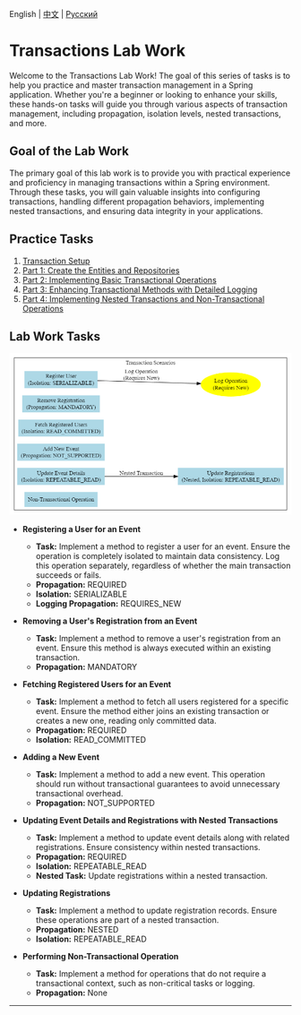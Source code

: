 English | [中文](../../cn/transactions/lab-work.md) | [Русский](../../ru/transactions/lab-work.md)


# Transactions Lab Work

Welcome to the Transactions Lab Work! The goal of this series of tasks is to help you practice and master transaction management in a Spring application. Whether you're a beginner or looking to enhance your skills, these hands-on tasks will guide you through various aspects of transaction management, including propagation, isolation levels, nested transactions, and more.

## Goal of the Lab Work

The primary goal of this lab work is to provide you with practical experience and proficiency in managing transactions within a Spring environment. Through these tasks, you will gain valuable insights into configuring transactions, handling different propagation behaviors, implementing nested transactions, and ensuring data integrity in your applications.

## Practice Tasks <a name="practice-tasks"></a>

1. [Transaction Setup](practice/configuration.md)
2. [Part 1: Create the Entities and Repositories](practice/lessons/entities-and-repositories.md)
3. [Part 2: Implementing Basic Transactional Operations](practice/lessons/basic-transactional-operations.md)
4. [Part 3: Enhancing Transactional Methods with Detailed Logging](practice/lessons/transactional-logging.md)
5. [Part 4: Implementing Nested Transactions and Non-Transactional Operations](practice/lessons/nested-and-non-transactional-operations.md)

## Lab Work Tasks <a name="lab-work-tasks"></a>

![img.png](../../srcs/transactions/task-chart.png)

- **Registering a User for an Event**
    - **Task:** Implement a method to register a user for an event. Ensure the operation is completely isolated to maintain data consistency. Log this operation separately, regardless of whether the main transaction succeeds or fails.
    - **Propagation:** REQUIRED
    - **Isolation:** SERIALIZABLE
    - **Logging Propagation:** REQUIRES_NEW

- **Removing a User's Registration from an Event**
    - **Task:** Implement a method to remove a user's registration from an event. Ensure this method is always executed within an existing transaction.
    - **Propagation:** MANDATORY

- **Fetching Registered Users for an Event**
    - **Task:** Implement a method to fetch all users registered for a specific event. Ensure the method either joins an existing transaction or creates a new one, reading only committed data.
    - **Propagation:** REQUIRED
    - **Isolation:** READ_COMMITTED

- **Adding a New Event**
    - **Task:** Implement a method to add a new event. This operation should run without transactional guarantees to avoid unnecessary transactional overhead.
    - **Propagation:** NOT_SUPPORTED

- **Updating Event Details and Registrations with Nested Transactions**
    - **Task:** Implement a method to update event details along with related registrations. Ensure consistency within nested transactions.
    - **Propagation:** REQUIRED
    - **Isolation:** REPEATABLE_READ
    - **Nested Task:** Update registrations within a nested transaction.

- **Updating Registrations**
    - **Task:** Implement a method to update registration records. Ensure these operations are part of a nested transaction.
    - **Propagation:** NESTED
    - **Isolation:** REPEATABLE_READ

- **Performing Non-Transactional Operation**
    - **Task:** Implement a method for operations that do not require a transactional context, such as non-critical tasks or logging.
    - **Propagation:** None

---